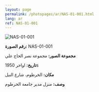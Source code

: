```yaml
---
layout: page
permalink: /photopages/ar/NAS-01-001.html
lang: ar
ref: NAS-01-001
---
```


![NAS-01-001](/smallimages/NAS-01-001-600.jpg)

**رقم الصورة:** NAS-01-001

**مجموعة الصور:** مجموعة نصر الحاج علي

**تاريخ:** اواخر 1950s

**مكان:** الخرطوم، شارع النيل

**وصف:** منزل مدير جامعة الخرطوم
